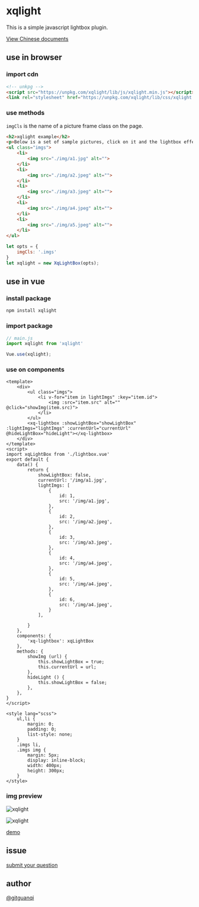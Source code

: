 # xqlight

This is a simple javascript lightbox plugin.

[View Chinese documents](./zh.md)

## use in browser

### import cdn

```html
<!-- unkpg -->
<script src="https://unpkg.com/xqlight/lib/js/xqlight.min.js"></script>
<link rel="stylesheet" href="https://unpkg.com/xqlight/lib/css/xqlight.min.css">
```

### use methods

`imgCls` is the name of a picture frame class on the page.

```html
<h2>xqlight example</h2>
<p>Below is a set of sample pictures, click on it and the lightbox effect will appear.</p>
<ul class="imgs">
    <li>
        <img src="./img/a1.jpg" alt="">
    </li>
    <li>
        <img src="./img/a2.jpeg" alt="">
    </li>
    <li>
        <img src="./img/a3.jpeg" alt="">
    </li>
    <li>
        <img src="./img/a4.jpeg" alt="">
    </li>
    <li>
        <img src="./img/a5.jpeg" alt="">
    </li>
</ul>
```

```js
let opts = {
    imgCls: '.imgs'
}
let xqlight = new XqLightBox(opts);
```

## use in vue

### install package

```cmd
npm install xqlight
```

### import package

```js
// main.js
import xqlight from 'xqlight'

Vue.use(xqlight);
```

### use on components

```vue
<template>
    <div>
        <ul class="imgs">
            <li v-for="item in lightImgs" :key="item.id"> 
                <img :src="item.src" alt="" @click="showImg(item.src)">
            </li>
        </ul>
        <xq-lightbox :showLightBox="showLightBox" :lightImgs="lightImgs" :currentUrl="currentUrl" @hideLightBox="hideLight"></xq-lightbox>
    </div>
</template>
<script>
import xqLightBox from './lightbox.vue'
export default {
    data() {
        return {
            showLightBox: false,
            currentUrl: '/img/a1.jpg',
            lightImgs: [
                {
                    id: 1,
                    src: '/img/a1.jpg',
                },
                {
                    id: 2,
                    src: '/img/a2.jpeg',
                },
                {
                    id: 3,
                    src: '/img/a3.jpeg',
                },
                {
                    id: 4,
                    src: '/img/a4.jpeg',
                },
                {
                    id: 5,
                    src: '/img/a4.jpeg',
                },
                {
                    id: 6,
                    src: '/img/a4.jpeg',
                }
            ],

        }
    },
    components: {
        'xq-lightbox': xqLightBox
    },
    methods: {
        showImg (url) {
            this.showLightBox = true;
            this.currentUrl = url;
        },
        hideLight () {
            this.showLightBox = false;
        },
    },
}
</script>

<style lang="scss">
    ul,li {
        margin: 0;
        padding: 0;
        list-style: none;
    }
    .imgs li,
    .imgs img {
        margin: 5px;
        display: inline-block;
        width: 400px;
        height: 300px;
    }
</style>
```

### img preview

![xqlight](https://unpkg.com/xqlight/test/img/eg1.jpg)

![xqlight](https://unpkg.com/xqlight/test/img/eg2.jpg)

[demo](https://unpkg.com/xqlight/test/index.html)

## issue

[submit your question](https://github.com/gitguanqi/xqlight/issues/new)

## author

[@gitguanqi](https://github.com/gitguanqi)
